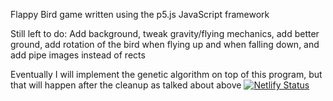 Flappy Bird game written using the p5.js JavaScript framework

Still left to do: Add background, tweak gravity/flying mechanics, add better ground, add rotation of the bird when flying up and when
falling down, and add pipe images instead of rects

Eventually I will implement the genetic algorithm on top of this program, but that will happen after the cleanup as talked about above
[![Netlify Status](https://api.netlify.com/api/v1/badges/13f8b0c9-12b4-45a9-9b80-38d29717b121/deploy-status)](https://app.netlify.com/sites/freudbird/deploys)
